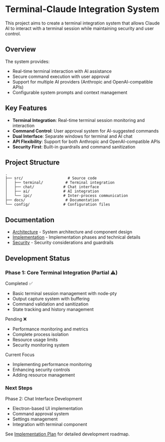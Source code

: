 # Terminal-Claude Integration System

This project aims to create a terminal integration system that allows Claude AI to interact with a terminal session while maintaining security and user control.

## Overview

The system provides:
- Real-time terminal interaction with AI assistance
- Secure command execution with user approval
- Support for multiple AI providers (Anthropic and OpenAI-compatible APIs)
- Configurable system prompts and context management

## Key Features

- **Terminal Integration**: Real-time terminal session monitoring and interaction
- **Command Control**: User approval system for AI-suggested commands
- **Dual Interface**: Separate windows for terminal and AI chat
- **API Flexibility**: Support for both Anthropic and OpenAI-compatible APIs
- **Security First**: Built-in guardrails and command sanitization

## Project Structure

```
.
├── src/                    # Source code
│   ├── terminal/          # Terminal integration
│   ├── chat/             # Chat interface
│   ├── ai/               # AI integration
│   └── ipc/              # Inter-process communication
├── docs/                  # Documentation
└── config/               # Configuration files
```

## Documentation

- [Architecture](ARCHITECTURE.md) - System architecture and component design
- [Implementation](IMPLEMENTATION.md) - Implementation phases and technical details
- [Security](SECURITY.md) - Security considerations and guardrails

## Development Status

### Phase 1: Core Terminal Integration (Partial ⚠️)

Completed ✅
- Basic terminal session management with node-pty
- Output capture system with buffering
- Command validation and sanitization
- State tracking and history management

Pending ❌
- Performance monitoring and metrics
- Complete process isolation
- Resource usage limits
- Security monitoring system

Current Focus
- Implementing performance monitoring
- Enhancing security controls
- Adding resource management

### Next Steps
Phase 2: Chat Interface Development
- Electron-based UI implementation
- Command approval system
- Settings management
- Integration with terminal component

See [Implementation Plan](IMPLEMENTATION.md) for detailed development roadmap.
